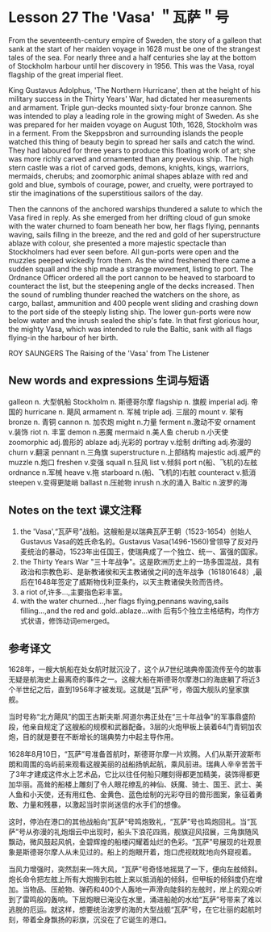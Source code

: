 # Lesson 27 The 'Vasa' ＂瓦萨＂号
From the seventeenth-century empire of Sweden, the story of a galleon that sank at the start of her maiden voyage in 1628 must be one of the strangest tales of the sea. For nearly three and a half centuries she lay at the bottom of Stockholm harbour until her discovery in 1956. This was the Vasa, royal flagship of the great imperial fleet.

King Gustavus Adolphus, 'The Northern Hurricane', then at the height of his military success in the Thirty Years' War, had dictated her measurements and armament. Triple gun-decks mounted sixty-four bronze cannon. She was intended to play a leading role in the growing might of Sweden. As she was prepared for her maiden voyage on August 10th, 1628, Stockholm was in a ferment. From the Skeppsbron and surrounding islands the people watched this thing of beauty begin to spread her sails and catch the wind. They had laboured for three years to produce this floating work of art; she was more richly carved and ornamented than any previous ship. The high stern castle was a riot of carved gods, demons, knights, kings, warriors, mermaids, cherubs; and zoomorphic animal shapes ablaze with red and gold and blue, symbols of courage, power, and cruelty, were portrayed to stir the imaginations of the superstitious sailors of the day.

Then the cannons of the anchored warships thundered a salute to which the Vasa fired in reply. As she emerged from her drifting cloud of gun smoke with the water churned to foam beneath her bow, her flags flying, pennants waving, sails fillng in the breeze, and the red and gold of her superstructure ablaze with colour, she presented a more majestic spectacle than Stockholmers had ever seen before. All gun-ports were open and the muzzles peeped wickedly from them. As the wind freshened there came a sudden squall and the ship made a strange movement, listing to port. The Ordnance Officer ordered all the port cannon to be heaved to starboard to counteract the list, but the steepening angle of the decks increased. Then the sound of rumbling thunder reached the watchers on the shore, as cargo, ballast, ammunition and 400 people went sliding and crashing down to the port side of the steeply listing ship. The lower gun-ports were now below water and the inrush sealed the ship's fate. In that first glorious hour, the mighty Vasa, which was intended to rule the Baltic, sank with all flags flying-in the harbour of her birth.

ROY SAUNGERS The Raising of the 'Vasa' from The Listener

## New words and expressions 生词与短语

galleon n. 大型帆船
Stockholm n. 斯德哥尔摩
flagship n. 旗舰
imperial adj. 帝国的
hurricane n. 飓风
armament n. 军械
triple adj. 三层的
mount v. 架有
bronze n. 青铜
cannon n. 加农炮
might n.力量
ferment n.激动不安
ornament v.装饰
riot n. 丰富
demon n.恶魔
mermaid n.美人鱼
cherub n.小天使
zoomorphic adj.兽形的
ablaze adj.光彩的
portray v.绘制
drifting adj.弥漫的
churn v.翻滚
pennant n.三角旗
superstructure n.上部结构
majestic adj.威严的
muzzle n.炮口
freshen v.变强
squall n.狂风
list v.倾斜
port n(船、飞机的)左舷
ordnance n.军械
heave v.拖
starboard n.(船、飞机的)右舷
counteract v.抵消
steepen v.变得更陡峭
ballast n.压舱物
inrush n.水的涌入
Baltic n.波罗的海

## Notes on the text 课文注释

1. the 'Vasa',“瓦萨号”战船。这艘船是以瑞典瓦萨王朝（1523-1654）创始人Gustavus Vasa的姓氏命名的。Gustavus Vasa(1496-1560)曾领导了反对丹麦统治的暴动，1523年出任国王，使瑞典成了一个独立、统一、富强的国家。
2. the Thirty Years War "三十年战争"。这是欧洲历史上的一场多国混战，具有政治和宗教色彩、是新教诸侯和天主教诸侯之间的连年战争（161801648）,最后在1648年签定了威斯物伐利亚条约，以天主教诸侯失败而告终。
3. a riot of,许多...,主要指色彩丰富。
4. with the water churned...,her flags flying,pennans waving,sails filling...,and the red and gold..ablaze...with 后有5个独立主格结构，均作方式状语，修饰动词emerged。

## 参考译文

1628年，一艘大帆船在处女航时就沉没了，这个从7世纪瑞典帝国流传至今的故事无疑是航海史上最离奇的事件之一。这艘大船在斯德哥尔摩港口的海底躺了将近3个半世纪之后，直到1956年才被发现。这就是“瓦萨”号，帝国大舰队的皇家旗舰。

当时号称“北方飓风”的国王古斯夫斯.阿道尔弗正处在“三十年战争”的军事鼎盛阶段，他亲自规定了这艘船的规模和武器配备。3层的火炮甲板上装着64门青铜加农炮，目的就是要在不断增长的瑞典势力中起主导作用。

1628年8月10日，“瓦萨”号准备首航时，斯德哥尔摩一片欢腾。人们从斯开波斯布朗和周围的岛屿前来观看这艘美丽的战船扬帆起航，乘风前进。瑞典人辛辛苦苦干了3年才建成这件水上艺术品，它比以往任何船只雕刻得都更加精美，装饰得都更加华丽。高耸的船楼上雕刻了令人眼花缭乱的神仙、妖魔、骑士、国王、武士、美人鱼和小天使，还有用红色、金黄色、蓝色绘制的光彩夺目的兽形图案，象征着勇敢、力量和残暴，以激起当时崇尚迷信的水手们的想像。

这时，停泊在港口的其他战船向“瓦萨”号鸣炮致礼，“瓦萨”号也鸣炮回礼。当“瓦萨”号从弥漫的礼炮烟云中出现时，船头下浪花四溅，舰旗迎风招展，三角旗随风飘动，微风鼓起风帆，金碧辉煌的船楼闪耀着灿烂的色彩。“瓦萨”号展现的壮观景象是斯德哥尔摩人从未见过的。船上的炮眼开着，炮口虎视眈眈地向外窥视着。

当风力增强时，突然刮来一阵大风，“瓦萨”号奇怪地摇晃了一下，便向左舷倾斜。炮长命令把左舷上所有大炮搬到右舷上来以抵消船的倾斜，但甲板的倾斜度仍在增加。当物品、压舱物、弹药和400个人轰地一声滑向陡斜的左舷时，岸上的观众听到了雷鸣般的轰响。下层炮眼已淹没在水里，涌进船舱的水给“瓦萨”号带来了难以逃脱的厄运。就这样，想要统治波罗的海的大型战舰“瓦萨”号，在它壮丽的起航时刻，带着全身飘扬的彩旗，沉没在了它诞生的港口。
